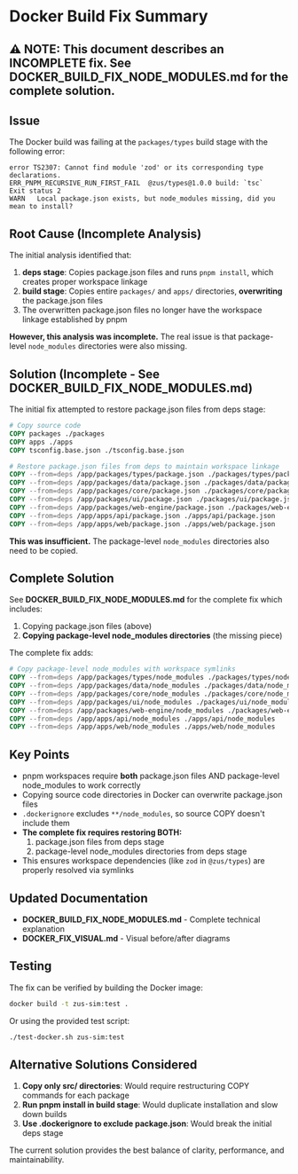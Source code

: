 # Docker Build Fix Summary

## ⚠️ NOTE: This document describes an INCOMPLETE fix. See DOCKER_BUILD_FIX_NODE_MODULES.md for the complete solution.

## Issue
The Docker build was failing at the `packages/types` build stage with the following error:

```
error TS2307: Cannot find module 'zod' or its corresponding type declarations.
ERR_PNPM_RECURSIVE_RUN_FIRST_FAIL  @zus/types@1.0.0 build: `tsc`
Exit status 2
WARN   Local package.json exists, but node_modules missing, did you mean to install?
```

## Root Cause (Incomplete Analysis)
The initial analysis identified that:

1. **deps stage**: Copies package.json files and runs `pnpm install`, which creates proper workspace linkage
2. **build stage**: Copies entire `packages/` and `apps/` directories, **overwriting** the package.json files
3. The overwritten package.json files no longer have the workspace linkage established by pnpm

**However, this analysis was incomplete.** The real issue is that package-level `node_modules` directories were also missing.

## Solution (Incomplete - See DOCKER_BUILD_FIX_NODE_MODULES.md)
The initial fix attempted to restore package.json files from deps stage:

```dockerfile
# Copy source code
COPY packages ./packages
COPY apps ./apps
COPY tsconfig.base.json ./tsconfig.base.json

# Restore package.json files from deps to maintain workspace linkage
COPY --from=deps /app/packages/types/package.json ./packages/types/package.json
COPY --from=deps /app/packages/data/package.json ./packages/data/package.json
COPY --from=deps /app/packages/core/package.json ./packages/core/package.json
COPY --from=deps /app/packages/ui/package.json ./packages/ui/package.json
COPY --from=deps /app/packages/web-engine/package.json ./packages/web-engine/package.json
COPY --from=deps /app/apps/api/package.json ./apps/api/package.json
COPY --from=deps /app/apps/web/package.json ./apps/web/package.json
```

**This was insufficient.** The package-level `node_modules` directories also need to be copied.

## Complete Solution
See **DOCKER_BUILD_FIX_NODE_MODULES.md** for the complete fix which includes:
1. Copying package.json files (above)
2. **Copying package-level node_modules directories** (the missing piece)

The complete fix adds:
```dockerfile
# Copy package-level node_modules with workspace symlinks
COPY --from=deps /app/packages/types/node_modules ./packages/types/node_modules
COPY --from=deps /app/packages/data/node_modules ./packages/data/node_modules
COPY --from=deps /app/packages/core/node_modules ./packages/core/node_modules
COPY --from=deps /app/packages/ui/node_modules ./packages/ui/node_modules
COPY --from=deps /app/packages/web-engine/node_modules ./packages/web-engine/node_modules
COPY --from=deps /app/apps/api/node_modules ./apps/api/node_modules
COPY --from=deps /app/apps/web/node_modules ./apps/web/node_modules
```

## Key Points
- pnpm workspaces require **both** package.json files AND package-level node_modules to work correctly
- Copying source code directories in Docker can overwrite package.json files
- `.dockerignore` excludes `**/node_modules`, so source COPY doesn't include them
- **The complete fix requires restoring BOTH:**
  1. package.json files from deps stage
  2. package-level node_modules directories from deps stage
- This ensures workspace dependencies (like `zod` in `@zus/types`) are properly resolved via symlinks

## Updated Documentation
- **DOCKER_BUILD_FIX_NODE_MODULES.md** - Complete technical explanation
- **DOCKER_FIX_VISUAL.md** - Visual before/after diagrams

## Testing
The fix can be verified by building the Docker image:

```bash
docker build -t zus-sim:test .
```

Or using the provided test script:

```bash
./test-docker.sh zus-sim:test
```

## Alternative Solutions Considered
1. **Copy only src/ directories**: Would require restructuring COPY commands for each package
2. **Run pnpm install in build stage**: Would duplicate installation and slow down builds
3. **Use .dockerignore to exclude package.json**: Would break the initial deps stage

The current solution provides the best balance of clarity, performance, and maintainability.
